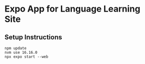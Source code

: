 # Expo App for Language Learning Site

## Setup Instructions
```
npm update
nvm use 16.16.0
npx expo start --web
```

